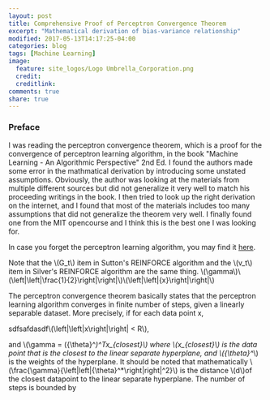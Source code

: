 ```yaml
---
layout: post
title: Comprehensive Proof of Perceptron Convergence Theorem
excerpt: "Mathematical derivation of bias-variance relationship"
modified: 2017-05-13T14:17:25-04:00
categories: blog
tags: [Machine Learning]
image:
  feature: site_logos/Logo Umbrella_Corporation.png
  credit: 
  creditlink: 
comments: true
share: true
---
```


### Preface

I was reading the perceptron convergence theorem, which is a proof for the convergence of perceptron learning algorithm, in the book "Machine Learning - An Algorithmic Perspective" 2nd Ed. I found the authors made some error in the mathmatical derivation by introducing some unstated assumptions. Obviously, the author was looking at the materials from multiple different sources but did not generalize it very well to match his proceeding writings in the book. I then tried to look up the right derivation on the internet, and I found that most of the materials includes too many assumptions that did not generalize the theorem very well. I finally found one from the MIT opencourse and I think this is the best one I was looking for.

In case you forget the perceptron learning algorithm, you may find it [here](/downloads/blog/2017-05-15-Perceptron-Convergence-Theorem/perceptron_learning_algorithm.pdf).


Note that the \\(G_t\\) item in Sutton's REINFORCE algorithm and the \\(v_t\\) item in Silver's REINFORCE algorithm are the same thing.
\\(\gamma\\)\\(\left|\left|\frac{1}{2}\right|\right|\\)\\(\left|\left|\{x}\right|\right|\\)


The perceptron convergence theorem basically states that the perceptron learning algorithm converges in finite number of steps, given a linearly separable dataset. More precisely, if for each data point x, 


sdfsafdasdf\\(\left|\left|x\right|\right| < R\\), 



and \\(\gamma = ({\theta}^*)^Tx_{closest}\\) where \\(x_{closest}\\) is the data point that is the closest to the linear separate hyperplane, and \\({\theta}^*\\) is the weights of the hyperplane. It should be noted that mathematically \\(\frac{\gamma}{\left\|left|{\theta}^*\right\|right|^2}\\) is the distance \\(d\\)of the closest datapoint to the linear separate hyperplane. The number of steps is bounded by